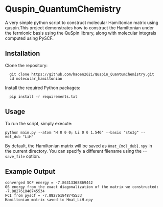 # Quspin_QuantumChemistry
A very simple python script to construct molecular Hamiltonian matrix using quspin.This project demonstrates how to construct the Hamiltonian under the fermionic basis using the QuSpin library, along with molecular integrals computed using PySCF. 

## Installation

Clone the repository:

  ```
    git clone https://github.com/haoen2021/Quspin_QuantumChemistry.git
    cd molecular_hamiltonian
  ```
Install the required Python packages:

  ```
    pip install -r requirements.txt
  ```

## Usage

To run the script, simply execute:

  ```
  python main.py --atom "H 0 0 0; Li 0 0 1.546" --basis "sto3g" --mol_dub "LiH"
  ```
By default, the Hamiltonian matrix will be saved as `Hmat_{mol_dub}.npy` in the current directory. You can specify a different filename using the `--save_file` option.

## Example Output

  ```
  converged SCF energy = -7.86313368869442
  GS energy from the exact diagonalization of the matrix we constructed: -7.882761848745534
  FCI from pyscf = -7.882761848745533
  Hamiltonian matrix saved to Hmat_LiH.npy
  ```
